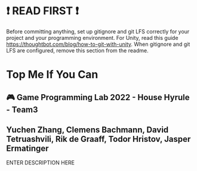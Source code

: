 
# :exclamation: READ FIRST :exclamation:
Before committing anything, set up gitignore and git LFS correctly for your project and your programming environment. For Unity, read this guide https://thoughtbot.com/blog/how-to-git-with-unity. When gitignore and git LFS are configured, remove this section from the readme.

# Top Me If You Can
## :video_game: Game Programming Lab 2022 - House Hyrule - Team3
## Yuchen Zhang, Clemens Bachmann, David Tetruashvili, Rik de Graaff, Todor Hristov, Jasper Ermatinger

ENTER DESCRIPTION HERE
